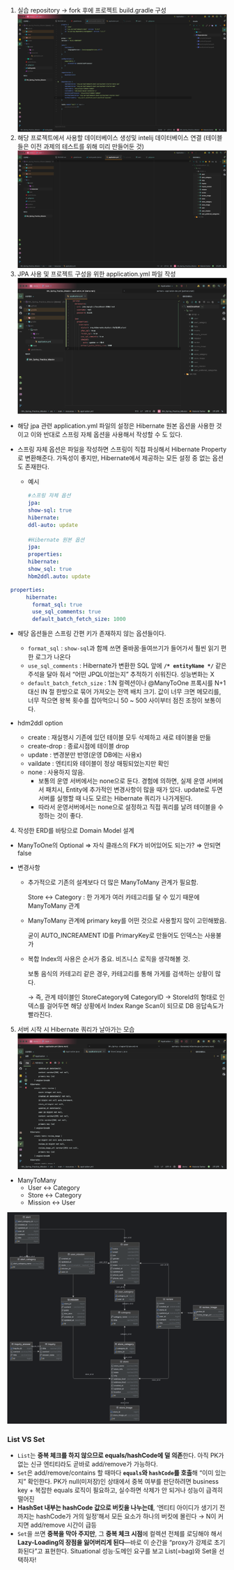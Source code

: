 1. 실습 repository → fork 후에 프로젝트 build.gradle 구성
![1.png](imgs%2F1.png)
2. 해당 프로젝트에서 사용할 데이터베이스 생성및 intelij 데이터베이스 연결 (테이블들은 이전 과제의 테스트를 위해 미리 만들어둔 것)
![2.png](imgs%2F2.png)
3. JPA 사용 및 프로젝트 구성을 위한 application.yml 파일 작성
![3.png](imgs%2F3.png)
- 해당 jpa 관련 application.yml 파일의 설정은 Hibernate 원본 옵션을 사용한 것이고 이와 반대로 스프링 자체 옵션을 사용해서 작성할 수 도 있다.


- 스프링 자체 옵션은 파일을 작성하면 스프링이 직접 파싱해서 Hibernate Property로 변환해준다.
가독성이 좋지만, Hibernate에서 제공하는 모든 설정 중 없는 옵션도 존재한다.
    - 예시
        ```yaml
        #스프링 자체 옵션
        jpa:
        show-sql: true
        hibernate:
        ddl-auto: update
        
        #Hibernate 원본 옵션
        jpa:
        properties:
        hibernate:
        show_sql: true
        hbm2ddl.auto: update
        ```

```yaml
 properties:
      hibernate:
        format_sql: true                
        use_sql_comments: true          
        default_batch_fetch_size: 1000  
```

- 해당 옵션들은 스프링 간편 키가 존재하지 않는 옵션들이다.
    - `format_sql` : `show-sql`과 함께 쓰면 줄바꿈·들여쓰기가 들어가서 훨씬 읽기 편한 로그가 나온다
    - `use_sql_comments` : Hibernate가 변환한 SQL 앞에 **`/* entityName */`** 같은 주석을 달아 줘서 “어떤 JPQL이었는지” 추적하기 쉬워진다. 성능변화는 X
    - `default_batch_fetch_size` : 1:N 컬렉션이나 @ManyToOne 프록시를 N+1 대신 IN 절 한방으로 묶어 가져오는 전역 배치 크기. 값이 너무 크면 메모리를, 너무 작으면 왕복 횟수를 잡아먹으니 50 ~ 500 사이부터 점진 조정이 보통이다.


- hdm2ddl option
    - create : 재실행시 기존에 있던 테이블 모두 삭제하고 새로 테이블을 만듦
    - create-drop : 종료시점에 테이블 drop
    - update : 변경분만 반영(운영 DB에는 사용x)
    - vaildate : 엔티티와 테이블이 정상 매핑되었는지만 확인
    - none : 사용하지 않음.
        - 보통의 운영 서버에서는 none으로 둔다. 경험에 의하면, 실제 운영 서버에서 패치시, Entity에 추가적인 변경사항이 많을 때가 있다. update로 두면 서버를 실행할 때 나도 모르는 Hibernate 쿼리가 나가게된다.
        - 따라서 운영서버에서는 none으로 설정하고 직접 쿼리를 날려 테이블을 수정하는 것이 좋다.


4. 작성한 ERD를 바탕으로 Domain Model 설계

- ManyToOne의 Optional ⇒ 자식 클래스의 FK가 비어있어도 되는가?  ⇒ 안되면 false

- 변경사항
    - 추가적으로 기존의 설계보다 더 많은 ManyToMany 관계가 필요함.

      Store ↔ Category : 한 가게가 여러 카테고리를 달 수 있기 때문에 ManyToMany 관계

    - ManyToMany 관계에 primary key를 어떤 것으로 사용할지 많이 고민해봤음.

      굳이 AUTO_INCREAMENT ID를 PrimaryKey로 만들어도 인덱스는 사용불가

    - 복합 Index의 사용은 순서가 중요. 비즈니스 로직을 생각해볼 것.

      보통 음식의 카테고리 같은 경우, 카테고리를 통해 가게를 검색하는 상황이 많다.

      → 즉, 관계 테이블인 StoreCategory에 CategoryID → StoreId의 형태로 인덱스를 걸어두면 해당 상황에서 Index Range Scan이 되므로 DB 응답속도가 빨라진다.


5. 서버 시작 시 Hibernate 쿼리가 날아가는 모습
![5.png](imgs%2F5.png)

- ManyToMany
    - User ↔ Category
    - Store ↔ Category
    - Mission ↔ User

![ERD.png](imgs%2FERD.png)


### List VS Set

- `List`는 **중복 체크를 하지 않으므로 equals/hashCode에 덜 의존**한다. 아직 PK가 없는 신규 엔티티라도 곧바로 add/remove가 가능하다.
- `Set`은 add/remove/contains 할 때마다 **`equals`와 `hashCode`를 호출**해 “이미 있는지” 확인한다. PK가 null(미저장)인 상태에서 중복 여부를 판단하려면 business key + 복잡한 equals 로직이 필요하고, 실수하면 삭제가 안 되거나 성능이 급격히 떨어진
- **HashSet 내부는 hashCode 값으로 버킷을 나누는데**, ‘엔티티 아이디가 생기기 전까지는 hashCode가 거의 일정’해서 모든 요소가 하나의 버킷에 몰린다 → N이 커지면 add/remove 시간이 급등
- `Set`을 쓰면 **중복을 막아 주지만**, 그 **중복 체크 시점**에 컬렉션 전체를 로딩해야 해서 **Lazy-Loading의 장점을 잃어버리게 된다**—바로 이 순간을 “proxy가 강제로 초기화된다”고 표현한다. Situational 성능·도메인 요구를 보고 List(=bag)와 Set을 선택하자!